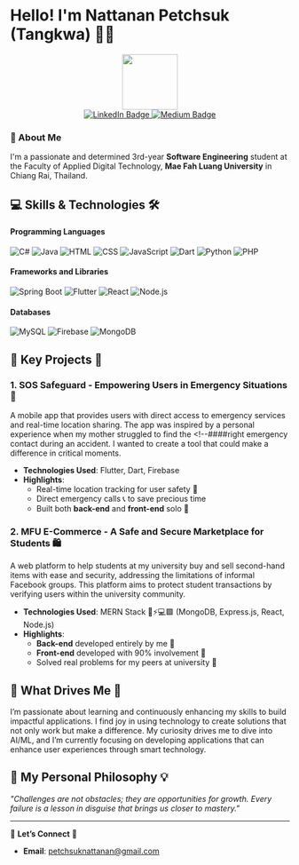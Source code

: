 # Hello! I'm **Nattanan Petchsuk** (Tangkwa) 👩‍💻

<div id="header" align="center">
  <img src="https://media.giphy.com/media/M9gbBd9nbDrOTu1Mqx/giphy.gif" width="100"/>
</div>

<div id="badges" align="center">
        <a href="https://www.linkedin.com/in/tang-kwa-a745a431a/" target="_blank">
            <img src="https://img.shields.io/badge/LinkedIn-blue?style=for-the-badge&logo=linkedin&logoColor=white" alt="LinkedIn Badge"/>
        </a>
        <a href="https://medium.com/@6531503026" target="_blank">
            <img src="https://img.shields.io/badge/Medium-black?style=for-the-badge&logo=medium&logoColor=white" alt="Medium Badge"/>
        </a>
    </div>

### 🌟 About Me

I'm a passionate and determined 3rd-year **Software Engineering** student at the Faculty of Applied Digital Technology, **Mae Fah Luang University** in Chiang Rai, Thailand. 

## 💻 Skills & Technologies 🛠️

#### Programming Languages

<p align="left">
  <img src="https://img.icons8.com/color/48/000000/c-sharp-logo.png" alt="C#" title="C#"/>
  <img src="https://img.icons8.com/color/48/000000/java-coffee-cup-logo.png" alt="Java" title="Java"/>
  <img src="https://img.icons8.com/color/48/000000/html-5.png" alt="HTML" title="HTML"/>
  <img src="https://img.icons8.com/color/48/000000/css3.png" alt="CSS" title="CSS"/>
  <img src="https://img.icons8.com/color/48/000000/javascript.png" alt="JavaScript" title="JavaScript"/>
  <img src="https://img.icons8.com/color/48/000000/dart.png" alt="Dart" title="Dart"/>
  <img src="https://img.icons8.com/color/48/000000/python.png" alt="Python" title="Python"/>
  <img src="https://img.icons8.com/officel/48/000000/php-logo.png" alt="PHP" title="PHP"/>
</p>

#### Frameworks and Libraries

<p align="left">
  <img src="https://img.icons8.com/color/48/000000/spring-logo.png" alt="Spring Boot" title="Spring Boot"/>
  <img src="https://img.icons8.com/color/48/000000/flutter.png" alt="Flutter" title="Flutter"/>
  <img src="https://img.icons8.com/color/48/000000/react-native.png" alt="React" title="React"/>
  <img src="https://img.icons8.com/color/48/000000/nodejs.png" alt="Node.js" title="Node.js"/>
</p>

#### Databases
<p align="left">
  <img src="https://img.icons8.com/color/48/000000/mysql-logo.png" alt="MySQL" title="MySQL"/>
  <img src="https://img.icons8.com/color/48/000000/firebase.png" alt="Firebase" title="Firebase"/>
  <img src="https://img.icons8.com/color/48/000000/mongodb.png" alt="MongoDB" title="MongoDB"/>
</p>

## 🚀 Key Projects 🌟

### 1. **SOS Safeguard** - Empowering Users in Emergency Situations 🚨
A mobile app that provides users with direct access to emergency services and real-time location sharing. The app was inspired by a personal experience when my mother struggled to find the <!--####right emergency contact during an accident. I wanted to create a tool that could make a difference in critical moments.

- **Technologies Used**: Flutter, Dart, Firebase
- **Highlights**: 
  - Real-time location tracking for user safety 📍
  - Direct emergency calls 📞 to save precious time
  - Built both **back-end** and **front-end** solo 💪

### 2. **MFU E-Commerce** - A Safe and Secure Marketplace for Students 🛍️
A web platform to help students at my university buy and sell second-hand items with ease and security, addressing the limitations of informal Facebook groups. This platform aims to protect student transactions by verifying users within the university community.

- **Technologies Used**: MERN Stack 🍃⚡💻🟩 (MongoDB, Express.js, React, Node.js)
- **Highlights**: 
  - **Back-end** developed entirely by me 🔧
  - **Front-end** developed with 90% involvement 🎨
  - Solved real problems for my peers at university 🎯

## 🌱 What Drives Me 🚀
I’m passionate about learning and continuously enhancing my skills to build impactful applications. I find joy in using technology to create solutions that not only work but make a difference. My curiosity drives me to dive into AI/ML, and I’m currently focusing on developing applications that can enhance user experiences through smart technology.

## 📖 My Personal Philosophy 💡
*"Challenges are not obstacles; they are opportunities for growth. Every failure is a lesson in disguise that brings us closer to mastery."*

---

💬 **Let’s Connect** 🔗

- **Email**: [petchsuknattanan@gmail.com](mailto:petchsuknattanan@gmail.com)
<!--####- **Portfolio**:-->
